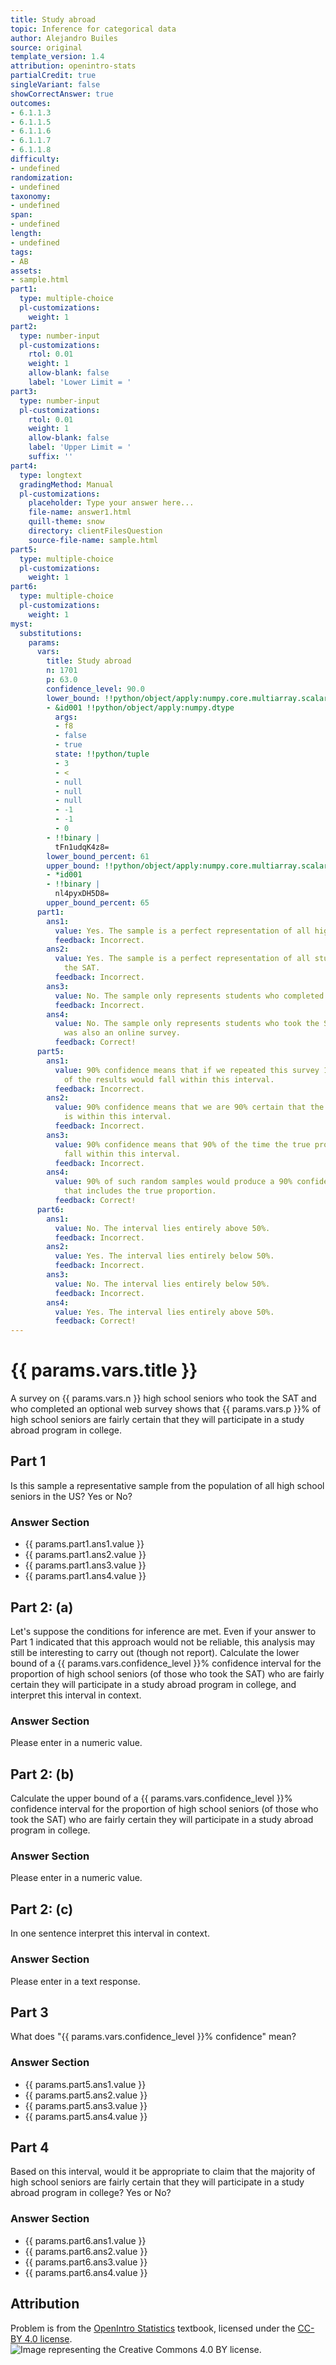 ```yaml
---
title: Study abroad
topic: Inference for categorical data
author: Alejandro Builes
source: original
template_version: 1.4
attribution: openintro-stats
partialCredit: true
singleVariant: false
showCorrectAnswer: true
outcomes:
- 6.1.1.3
- 6.1.1.5
- 6.1.1.6
- 6.1.1.7
- 6.1.1.8
difficulty:
- undefined
randomization:
- undefined
taxonomy:
- undefined
span:
- undefined
length:
- undefined
tags:
- AB
assets:
- sample.html
part1:
  type: multiple-choice
  pl-customizations:
    weight: 1
part2:
  type: number-input
  pl-customizations:
    rtol: 0.01
    weight: 1
    allow-blank: false
    label: 'Lower Limit = '
part3:
  type: number-input
  pl-customizations:
    rtol: 0.01
    weight: 1
    allow-blank: false
    label: 'Upper Limit = '
    suffix: ''
part4:
  type: longtext
  gradingMethod: Manual
  pl-customizations:
    placeholder: Type your answer here...
    file-name: answer1.html
    quill-theme: snow
    directory: clientFilesQuestion
    source-file-name: sample.html
part5:
  type: multiple-choice
  pl-customizations:
    weight: 1
part6:
  type: multiple-choice
  pl-customizations:
    weight: 1
myst:
  substitutions:
    params:
      vars:
        title: Study abroad
        n: 1701
        p: 63.0
        confidence_level: 90.0
        lower_bound: !!python/object/apply:numpy.core.multiarray.scalar
        - &id001 !!python/object/apply:numpy.dtype
          args:
          - f8
          - false
          - true
          state: !!python/tuple
          - 3
          - <
          - null
          - null
          - null
          - -1
          - -1
          - 0
        - !!binary |
          tFn1udqK4z8=
        lower_bound_percent: 61
        upper_bound: !!python/object/apply:numpy.core.multiarray.scalar
        - *id001
        - !!binary |
          nl4pyxDH5D8=
        upper_bound_percent: 65
      part1:
        ans1:
          value: Yes. The sample is a perfect representation of all high school seniors.
          feedback: Incorrect.
        ans2:
          value: Yes. The sample is a perfect representation of all students who took
            the SAT.
          feedback: Incorrect.
        ans3:
          value: No. The sample only represents students who completed the web survey.
          feedback: Incorrect.
        ans4:
          value: No. The sample only represents students who took the SAT, and this
            was also an online survey.
          feedback: Correct!
      part5:
        ans1:
          value: 90% confidence means that if we repeated this survey 100 times, 90
            of the results would fall within this interval.
          feedback: Incorrect.
        ans2:
          value: 90% confidence means that we are 90% certain that the true proportion
            is within this interval.
          feedback: Incorrect.
        ans3:
          value: 90% confidence means that 90% of the time the true proportion will
            fall within this interval.
          feedback: Incorrect.
        ans4:
          value: 90% of such random samples would produce a 90% confidence interval
            that includes the true proportion.
          feedback: Correct!
      part6:
        ans1:
          value: No. The interval lies entirely above 50%.
          feedback: Incorrect.
        ans2:
          value: Yes. The interval lies entirely below 50%.
          feedback: Incorrect.
        ans3:
          value: No. The interval lies entirely below 50%.
          feedback: Incorrect.
        ans4:
          value: Yes. The interval lies entirely above 50%.
          feedback: Correct!
---
```

# {{ params.vars.title }}
A survey on {{  params.vars.n }} high school seniors who took the SAT and who completed an optional web survey shows that {{ params.vars.p }}% of high school seniors are fairly certain that they will participate in a study abroad program in college.

## Part 1

Is this sample a representative sample from the population of all high school seniors in the US? Yes or No?

### Answer Section

- {{ params.part1.ans1.value }}
- {{ params.part1.ans2.value }}
- {{ params.part1.ans3.value }}
- {{ params.part1.ans4.value }}

## Part 2: (a)

Let's suppose the conditions for inference are met. Even if your answer to Part 1 indicated that this approach would not be reliable, this analysis may still be interesting to carry out (though not report). Calculate the lower bound of a {{ params.vars.confidence_level }}% confidence interval for the proportion of high school seniors (of those who took the SAT) who are fairly certain they will participate in a study abroad program in college, and interpret this interval in context.

### Answer Section

Please enter in a numeric value.

## Part 2: (b)

Calculate the upper bound of a {{ params.vars.confidence_level }}% confidence interval for the proportion of high school seniors (of those who took the SAT) who are fairly certain they will participate in a study abroad program in college.

### Answer Section

Please enter in a numeric value.

## Part 2: (c)

In one sentence interpret this interval in context.

### Answer Section

Please enter in a text response.

## Part 3

What does "{{ params.vars.confidence_level }}% confidence" mean?

### Answer Section

- {{ params.part5.ans1.value }}
- {{ params.part5.ans2.value }}
- {{ params.part5.ans3.value }}
- {{ params.part5.ans4.value }}

## Part 4

Based on this interval, would it be appropriate to claim that the majority of high school seniors are fairly certain that they will participate in a study abroad program in college? Yes or No?

### Answer Section

- {{ params.part6.ans1.value }}
- {{ params.part6.ans2.value }}
- {{ params.part6.ans3.value }}
- {{ params.part6.ans4.value }}

## Attribution

Problem is from the [OpenIntro Statistics](https://openintro.org/book/os/) textbook, licensed under the [CC-BY 4.0 license](https://creativecommons.org/licenses/by/4.0/).<br>![Image representing the Creative Commons 4.0 BY license.](https://raw.githubusercontent.com/firasm/bits/master/by.png)